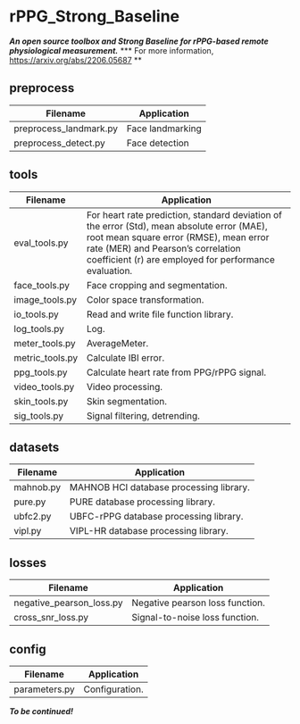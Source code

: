 # rPPG_Strong_Baseline
***An open source toolbox and Strong Baseline for rPPG-based remote physiological measurement.***
*** For more information, https://arxiv.org/abs/2206.05687 **
## preprocess
|  Filename   | Application  |
|  ----  | ----  |
| preprocess_landmark.py | Face landmarking |
| preprocess_detect.py   | Face detection |

## tools
|  Filename   | Application  |
|  ----  | ----  |
| eval_tools.py  | For heart rate prediction, standard deviation of the error (Std), mean absolute error (MAE), root mean square error (RMSE), mean error rate (MER) and Pearson’s correlation coefficient (r) are employed for performance evaluation. |
| face_tools.py  | Face cropping and segmentation. |
| image_tools.py | Color space transformation. |
| io_tools.py    | Read and write file function library. |
| log_tools.py   | Log. |
| meter_tools.py | AverageMeter. |
| metric_tools.py | Calculate IBI error. |
| ppg_tools.py | Calculate heart rate from PPG/rPPG signal. |
| video_tools.py | Video processing. |
| skin_tools.py | Skin segmentation. |
| sig_tools.py  | Signal filtering, detrending. |

## datasets
|  Filename   | Application  |
|  ----  | ----  |
| mahnob.py | MAHNOB HCI database processing library. |
| pure.py   | PURE database processing library. |
| ubfc2.py  | UBFC-rPPG database processing library. |
| vipl.py   | VIPL-HR database processing library. |

## losses
|  Filename   | Application  |
|  ----  | ----  |
| negative_pearson_loss.py | Negative pearson loss function. |
| cross_snr_loss.py | Signal-to-noise loss function. |

## config
|  Filename   | Application  |
|  ----  | ----  |
| parameters.py | Configuration. |

***To be continued!***

